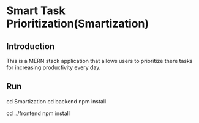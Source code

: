 # Smart Task Prioritization(Smartization)
## Introduction
This is a MERN stack application that allows users to prioritize there tasks for increasing productivity every day.
## Run
cd Smartization
cd backend
npm install

cd ../frontend
npm install
